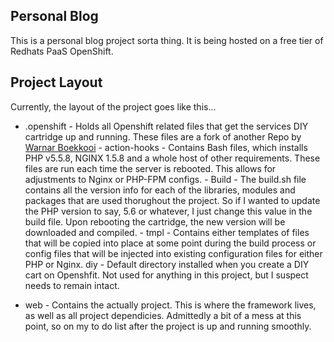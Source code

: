 ## Personal Blog
This is a personal blog project sorta thing. It is being hosted on a free tier of Redhats PaaS OpenShift.

## Project Layout
Currently, the layout of the project goes like this...

* .openshift - Holds all Openshift related files that get the services DIY cartridge up and running. These files are a fork of another Repo by [Warnar Boekkooi][1]
             - action-hooks - Contains Bash files, which installs PHP v5.5.8, NGINX 1.5.8 and a whole host of other requirements. These files are run each             time the server is rebooted. This allows for adjustments to Nginx or PHP-FPM configs.
                 - Build - The build.sh file contains all the version info for each of the libraries, modules and packages that are used thorughout the project. So if I wanted to update the PHP version to say, 5.6 or whatever, I just change this value in the build file. Upon rebooting the cartridge, the new version will be downloaded and compiled.
            - tmpl - Contains either templates of files that will be copied into place at some point during the build process or config files that will be injected into existing configuration files for either PHP or Nginx.
diy - Default directory installed when you create a DIY cart on Openshfit. Not used for anything in this project, but I suspect needs to remain intact.
- web - Contains the actually project. This is where the framework lives, as well as all project dependicies. Admittedly a bit of a mess at this point, so on my to do list after the project is up and running smoothly.


[1]: https://github.com/boekkooi/openshift-diy-nginx-php
